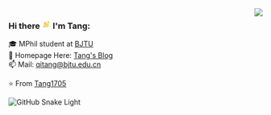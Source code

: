 <img align='right' src="https://github-readme-stats.vercel.app/api?username=Tang1705&show_icons=true">

### Hi there <img src="./wavegif_1860.gif" width="3.5%"><!--👋--> I'm Tang:

<!--
**Tang1705/Tang1705** is a ✨ _special_ ✨ repository because its `README.md` (this file) appears on your GitHub profile.

Here are some ideas to get you started:

- 🔭 I’m currently working on ...
- 🌱 I’m currently learning ...
- 👯 I’m looking to collaborate on ...
- 🤔 I’m looking for help with ...
- 💬 Ask me about ...
- 📫 How to reach me: ...
- 😄 Pronouns: ...
- ⚡ Fun fact: ...
-->

🎓 MPhil student at [BJTU](http://en.bjtu.edu.cn)<br>
📝 Homepage Here: [Tang's Blog](https://www.tang5618.com/)<br>
📫 Mail: qitang@bjtu.edu.cn<br>
<!--🏢 I’m currently serving for [XINCHECK](https://xincheck.com/)<br>-->

⭐️ From [Tang1705](https://github.com/Tang1705)<br>
<!--<br><img src="./BoardingPass_MyNameOnFutureMission.png" width="980px" height="330px">-->

![GitHub Snake Light](github-snake.svg#gh-light-mode-only)
